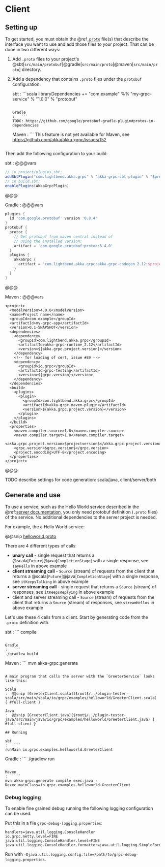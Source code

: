 # Client

## Setting up

To get started, you must obtain the @ref[`.proto`](proto.md) file(s) that describe the interface you want to use and add those files to your project. That can be done in two different ways:

1. Add `.proto` files to your project's @sbt[`src/main/protobuf`]@gradle[`src/main/proto`]@maven[`src/main/proto`] directory.
1. Add a dependency that contains `.proto` files under the `protobuf` configuration:

    sbt
    :   ```scala
    libraryDependencies +=
      "com.example" %% "my-grpc-service" % "1.0.0" % "protobuf"
    ```

    Gradle
    :   ```
    TODO: https://github.com/google/protobuf-gradle-plugin#protos-in-dependencies
    ```

    Maven
    :   ```
    This feature is not yet available for Maven, see https://github.com/akka/akka-grpc/issues/152
    ```

Then add the following configuration to your build:

sbt
:   @@@vars
```scala
// in project/plugins.sbt:
addSbtPlugin("com.lightbend.akka.grpc" % "akka-grpc-sbt-plugin" % "$projectversion$")
// in build.sbt:
enablePlugins(AkkaGrpcPlugin)
```
@@@

Gradle
:   @@@vars
```gradle
plugins {
  id 'com.google.protobuf' version '0.8.4'
}
protobuf {
  protoc {
    // Get protobuf from maven central instead of
    // using the installed version:
    artifact = 'com.google.protobuf:protoc:3.4.0'
  }
  plugins {
    akkaGrpc {
      artifact = "com.lightbend.akka.grpc:akka-grpc-codegen_2.12:$projectversion$:-assembly@jar"
    }
  }
}
```
@@@

Maven
:   @@@vars
```
<project>
  <modelVersion>4.0.0</modelVersion>
  <name>Project name</name>
  <groupId>com.example</groupId>
  <artifactId>my-grpc-app</artifactId>
  <version>0.1-SNAPSHOT</version>
  <dependencies>
    <dependency>
      <groupId>com.lightbend.akka.grpc</groupId>
      <artifactId>akka-grpc-runtime_2.12</artifactId>
      <version>${akka.grpc.project.version}</version>
    </dependency>
    <!-- for loading of cert, issue #89 -->
    <dependency>
      <groupId>io.grpc</groupId>
      <artifactId>grpc-testing</artifactId>
      <version>${grpc.version}</version>
    </dependency>
  </dependencies>
  <build>
    <plugins>
      <plugin>
        <groupId>com.lightbend.akka.grpc</groupId>
        <artifactId>akka-grpc-maven-plugin</artifactId>
        <version>${akka.grpc.project.version}</version>
      </plugin>
    </plugins>
  </build>
  <properties>
    <maven.compiler.source>1.8</maven.compiler.source>
    <maven.compiler.target>1.8</maven.compiler.target>
    <akka.grpc.project.version>$projectversion$</akka.grpc.project.version>
    <grpc.version>$grpc.version$</grpc.version>
    <project.encoding>UTF-8</project.encoding>
  </properties>
</project>
```
@@@

TODO describe settings for code generation: scala/java, client/server/both

## Generate and use

To use a service, such as the Hello World service described in the @ref:[server documentation](server.md),
you only need protobuf definition (`.proto` files) of the service. No additional dependencies to
the server project is needed.

For example, the a Hello World service:

@@snip [helloworld.proto]($root$/../plugin-tester-scala/src/main/protobuf/helloworld.proto)

There are 4 different types of calls:

* **unary call** - single request that returns a @scala[`Future`]@java[`CompletionStage`] with a single response,
  see `sayHello` in above example
* **client streaming call** - `Source` (stream) of requests from the client that returns a
  @scala[`Future`]@java[`CompletionStage`] with a single response,
  see `itKeepsTalking` in above example
* **server streaming call** - single request that returns a `Source` (stream) of responses,
  see `itKeepsReplying` in above example
* client and server streaming call - `Source` (stream) of requests from the client that returns a
  `Source` (stream) of responses,
  see `streamHellos` in above example

Let's use these 4 calls from a client. Start by generating code from the `.proto` definition with:

sbt
:   ```
compile
```

Gradle
:   ```
./gradlew build
```

Maven
:   ```
mvn akka-grpc:generate
```

A main program that calls the server with the `GreeterService` looks like this:

Scala
:  @@snip [GreeterClient.scala]($root$/../plugin-tester-scala/src/main/scala/io/grpc/examples/helloworld/GreeterClient.scala) { #full-client }

Java
:  @@snip [GreeterClient.java]($root$/../plugin-tester-java/src/main/java/io/grpc/examples/helloworld/GreeterClient.java) { #full-client }

## Running

sbt
:   ```
runMain io.grpc.examples.helloworld.GreeterClient
```

Gradle
:   ```
./gradlew run
```

Maven
:   ```
mvn akka-grpc:generate compile exec:java -Dexec.mainClass=io.grpc.examples.helloworld.GreeterClient
```

### Debug logging

To enable fine grained debug running the following logging configuration can be used.

Put this in a file `grpc-debug-logging.properties`:

```
handlers=java.util.logging.ConsoleHandler
io.grpc.netty.level=FINE
java.util.logging.ConsoleHandler.level=FINE
java.util.logging.ConsoleHandler.formatter=java.util.logging.SimpleFormatter
```

Run with `-Djava.util.logging.config.file=/path/to/grpc-debug-logging.properties`.
